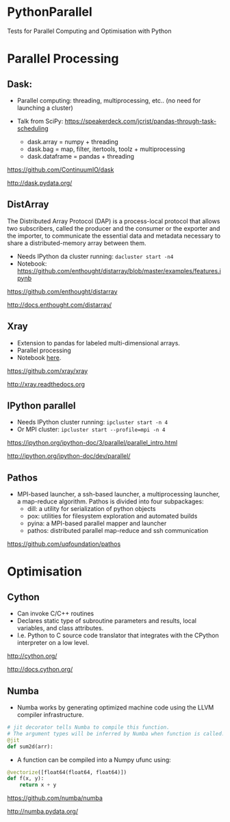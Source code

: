 # PythonParallel
Tests for Parallel Computing and Optimisation with Python

# Parallel Processing

## Dask:
- Parallel computing: threading, multiprocessing, etc.. (no need for launching a cluster)
- Talk from SciPy: https://speakerdeck.com/jcrist/pandas-through-task-scheduling

  - dask.array = numpy + threading
  - dask.bag = map, filter, itertools, toolz + multiprocessing
  - dask.dataframe = pandas + threading

https://github.com/ContinuumIO/dask

http://dask.pydata.org/

## DistArray

The Distributed Array Protocol (DAP) is a process-local protocol that allows two subscribers, called the producer and the consumer or the exporter and the importer, to communicate the essential data and metadata necessary to share a distributed-memory array between them.

- Needs IPython da cluster running: ```dacluster start -n4```
- Notebook: https://github.com/enthought/distarray/blob/master/examples/features.ipynb

https://github.com/enthought/distarray

http://docs.enthought.com/distarray/

## Xray
- Extension to pandas for labeled multi-dimensional arrays.
- Parallel processing
- Notebook [here](http://nbviewer.ipython.org/urls/gist.githubusercontent.com/shoyer/be3749849809fe35efa8/raw/d3ac4af07343391ef005d2dbea80368efc9ee1f6/xray-demo-python-workers-party.ipynb).

https://github.com/xray/xray

http://xray.readthedocs.org

## IPython parallel

- Needs IPython cluster running: ```ipcluster start -n 4```
- Or MPI cluster: ```ipcluster start --profile=mpi -n 4```

https://ipython.org/ipython-doc/3/parallel/parallel_intro.html

http://ipython.org/ipython-doc/dev/parallel/

## Pathos
- MPI-based launcher, a ssh-based launcher, a multiprocessing launcher, a map-reduce algorithm. Pathos is divided into four subpackages:
  - dill: a utility for serialization of python objects
  - pox: utilities for filesystem exploration and automated builds
  - pyina: a MPI-based parallel mapper and launcher
  - pathos: distributed parallel map-reduce and ssh communication

https://github.com/uqfoundation/pathos

# Optimisation

## Cython

- Can invoke C/C++ routines 
- Declares static type of subroutine parameters and results, local variables, and class attributes.
- I.e. Python to C source code translator that integrates with the CPython interpreter on a low level.

http://cython.org/

http://docs.cython.org/


## Numba

- Numba works by generating optimized machine code using the LLVM compiler infrastructure.
```python
# jit decorator tells Numba to compile this function.
# The argument types will be inferred by Numba when function is called.
@jit
def sum2d(arr):
```
- A function can be compiled into a Numpy ufunc using:
```python
@vectorize([float64(float64, float64)])
def f(x, y):
    return x + y
```

https://github.com/numba/numba

http://numba.pydata.org/

